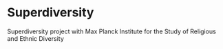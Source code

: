 # Superdiversity
Superdiversity project with Max Planck Institute for the Study of Religious and Ethnic Diversity

